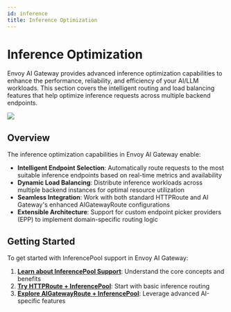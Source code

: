 ```yaml
---
id: inference
title: Inference Optimization
---
```


# Inference Optimization

Envoy AI Gateway provides advanced inference optimization capabilities to enhance the performance, reliability, and efficiency of your AI/LLM workloads. This section covers the intelligent routing and load balancing features that help optimize inference requests across multiple backend endpoints.

![](/img/resource-model.png)

## Overview

The inference optimization capabilities in Envoy AI Gateway enable:

- **Intelligent Endpoint Selection**: Automatically route requests to the most suitable inference endpoints based on real-time metrics and availability
- **Dynamic Load Balancing**: Distribute inference workloads across multiple backend instances for optimal resource utilization
- **Seamless Integration**: Work with both standard HTTPRoute and AI Gateway's enhanced AIGatewayRoute configurations
- **Extensible Architecture**: Support for custom endpoint picker providers (EPP) to implement domain-specific routing logic

## Getting Started

To get started with InferencePool support in Envoy AI Gateway:

1. **[Learn about InferencePool Support](./inferencepool-support.md)**: Understand the core concepts and benefits
2. **[Try HTTPRoute + InferencePool](./httproute-inferencepool.md)**: Start with basic inference routing
3. **[Explore AIGatewayRoute + InferencePool](./aigatewayroute-inferencepool.md)**: Leverage advanced AI-specific features
